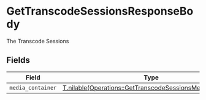 # GetTranscodeSessionsResponseBody

The Transcode Sessions


## Fields

| Field                                                                                                                      | Type                                                                                                                       | Required                                                                                                                   | Description                                                                                                                |
| -------------------------------------------------------------------------------------------------------------------------- | -------------------------------------------------------------------------------------------------------------------------- | -------------------------------------------------------------------------------------------------------------------------- | -------------------------------------------------------------------------------------------------------------------------- |
| `media_container`                                                                                                          | [T.nilable(Operations::GetTranscodeSessionsMediaContainer)](../../models/operations/gettranscodesessionsmediacontainer.md) | :heavy_minus_sign:                                                                                                         | N/A                                                                                                                        |